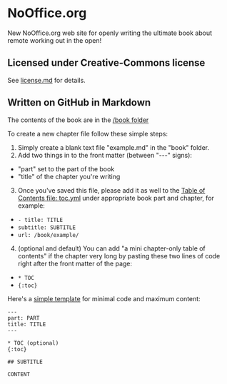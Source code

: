 # NoOffice.org

New NoOffice.org web site for openly writing the ultimate book about remote working out in the open!

## Licensed under Creative-Commons license

See [license.md](https://github.com/Nozbe/NoOffice.org/tree/master/license.md) for details.

## Written on GitHub in Markdown

The contents of the book are in the [/book folder](https://github.com/Nozbe/NoOffice.org/tree/master/book/)

To create a new chapter file follow these simple steps:

1. Simply create a blank text file "example.md" in the "book" folder.
2. Add two things in to the front matter (between "---" signs):
  * "part" set to the part of the book
  * "title" of the chapter you're writing
3. Once you've saved this file, please add it as well to the [Table of Contents file: toc.yml](https://github.com/Nozbe/NoOffice.org/tree/master/_data/toc.yml) under appropriate book part and chapter, for example:
  * `- title: TITLE`
  * `subtitle: SUBTITLE`
  * `url: /book/example/`
4. (optional and default) You can add "a mini chapter-only table of contents" if the chapter very long by pasting these two lines of code right after the front matter of the page:
  * `* TOC`
  * `{:toc}`

Here's a [simple template](https://github.com/Nozbe/NoOffice.org/tree/master/book/_template.md) for minimal code and maximum content:

```
---
part: PART
title: TITLE
---

* TOC (optional)
{:toc}

## SUBTITLE

CONTENT
```
